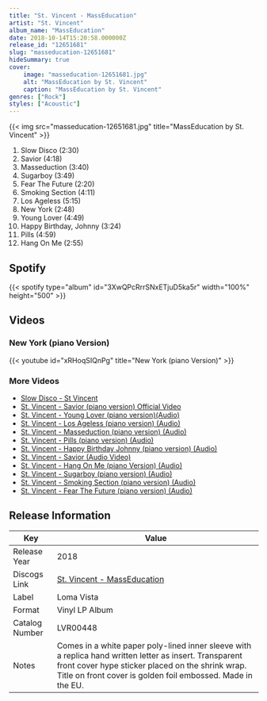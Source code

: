 ```yaml
---
title: "St. Vincent - MassEducation"
artist: "St. Vincent"
album_name: "MassEducation"
date: 2018-10-14T15:20:58.000000Z
release_id: "12651681"
slug: "masseducation-12651681"
hideSummary: true
cover:
    image: "masseducation-12651681.jpg"
    alt: "MassEducation by St. Vincent"
    caption: "MassEducation by St. Vincent"
genres: ["Rock"]
styles: ["Acoustic"]
---
```


{{< img src="masseducation-12651681.jpg" title="MassEducation by St. Vincent" >}}

<!-- section break -->

1. Slow Disco (2:30)
2. Savior (4:18)
3. Masseduction (3:40)
4. Sugarboy (3:49)
5. Fear The Future (2:20)
6. Smoking Section (4:11)
7. Los Ageless (5:15)
8. New York (2:48)
9. Young Lover (4:49)
10. Happy Birthday, Johnny (3:24)
11. Pills (4:59)
12. Hang On Me (2:55)

<!-- section break -->


## Spotify
{{< spotify type="album" id="3XwQPcRrrSNxETjuD5ka5r" width="100%" height="500" >}}



## Videos
### New York (piano Version)
{{< youtube id="xRHoqSIQnPg" title="New York (piano Version)" >}}<br>

### More Videos

- [Slow Disco - St  Vincent](https://www.youtube.com/watch?v=qXo9Zxcuk_w)
- [St. Vincent - Savior (piano version) Official Video](https://www.youtube.com/watch?v=AdmSRfbjQlY)
- [St. Vincent - Young Lover (piano version)(Audio)](https://www.youtube.com/watch?v=l4lSA-s4Q70)
- [St. Vincent - Los Ageless (piano version) (Audio)](https://www.youtube.com/watch?v=5Wr1fkUNEAY)
- [St. Vincent - Masseduction (piano version) (Audio)](https://www.youtube.com/watch?v=SUK9ysNjybo)
- [St. Vincent - Pills (piano version) (Audio)](https://www.youtube.com/watch?v=iooMXthqxvU)
- [St. Vincent - Happy Birthday Johnny (piano version) (Audio)](https://www.youtube.com/watch?v=kfFhIenaEoE)
- [St. Vincent - Savior (Audio Video)](https://www.youtube.com/watch?v=qqNvRMAKj-c)
- [St. Vincent - Hang On Me (piano Version) (Audio)](https://www.youtube.com/watch?v=tw_C0PTy5Lw)
- [St. Vincent - Sugarboy (piano version) (Audio)](https://www.youtube.com/watch?v=ktS0mH_THpA)
- [St. Vincent - Smoking Section (piano version) (Audio)](https://www.youtube.com/watch?v=ehHmTw26dAc)
- [St. Vincent - Fear The Future (piano version) (Audio)](https://www.youtube.com/watch?v=7KG0w6weC24)


## Release Information
|  Key           | Value                                                |
| ---------------| ---------------------------------------------------- |
| Release Year   | 2018                                   |
| Discogs Link   | [St. Vincent - MassEducation](https://www.discogs.com/release/12651681-St-Vincent-MassEducation) |
| Label          | Loma Vista |
| Format         | Vinyl LP Album |
| Catalog Number | LVR00448 |
| Notes | Comes in a white paper poly-lined inner sleeve with a replica hand written letter as insert.  Transparent front cover hype sticker placed on the shrink wrap.  Title on front cover is golden foil embossed.  Made in the EU. |